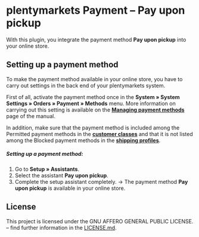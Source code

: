# plentymarkets Payment – Pay upon pickup

With this plugin, you integrate the payment method **Pay upon pickup** into your online store.

## Setting up a payment method

To make the payment method available in your online store, you have to carry out settings in the back end of your plentymarkets system.

First of all, activate the payment method once in the **System » System Settings » Orders » Payment » Methods** menu. More information on carrying out this setting is available on the <strong><a href="https://knowledge.plentymarkets.com/en/payment/managing-payment-methods#20" target="_blank">Managing payment methods</a></strong> page of the manual.

In addition, make sure that the payment method is included among the Permitted payment methods in the <strong><a href="https://knowledge.plentymarkets.com/en/crm/managing-contacts#15" target="_blank">customer classes</a></strong> and that it is not listed among the Blocked payment methods in the <strong><a href="https://knowledge.plentymarkets.com/en/order-processing/fulfilment/preparing-the-shipment#1000" target="_blank">shipping profiles</a></strong>.

##### Setting up a payment method:

1. Go to **Setup&nbsp;» Assistants**.
2. Select the assistant **Pay upon pickup**.
3. Complete the setup assistant completely.
→ The payment method **Pay upon pickup** is available in your online store.

## License

This project is licensed under the GNU AFFERO GENERAL PUBLIC LICENSE. – find further information in the [LICENSE.md](https://github.com/plentymarkets/plugin-payment-payuponpickup/blob/master/LICENSE.md).
